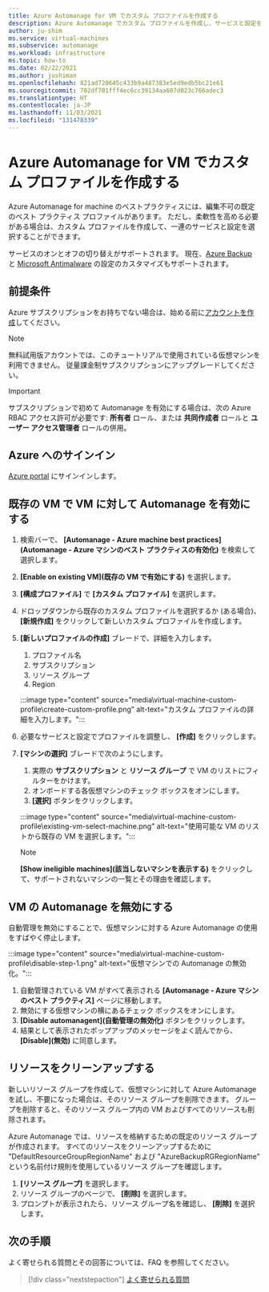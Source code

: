 ```yaml
---
title: Azure Automanage for VM でカスタム プロファイルを作成する
description: Azure Automanage でカスタム プロファイルを作成し、サービスと設定を選択する方法について説明します。
author: ju-shim
ms.service: virtual-machines
ms.subservice: automanage
ms.workload: infrastructure
ms.topic: how-to
ms.date: 02/22/2021
ms.author: jushiman
ms.openlocfilehash: 821ad720645c433b9a487383e5ed9edb5bc21e61
ms.sourcegitcommit: 702df701fff4ec6cc39134aa607d023c766adec3
ms.translationtype: HT
ms.contentlocale: ja-JP
ms.lasthandoff: 11/03/2021
ms.locfileid: "131478339"
---
```

# <a name="create-a-custom-profile-in-azure-automanage-for-vms"></a>Azure Automanage for VM でカスタム プロファイルを作成する

Azure Automanage for machine のベストプラクティスには、編集不可の既定のベスト プラクティス プロファイルがあります。 ただし、柔軟性を高める必要がある場合は、カスタム プロファイルを作成して、一連のサービスと設定を選択することができます。

サービスのオンとオフの切り替えがサポートされます。 現在、[Azure Backup](..\backup\backup-azure-arm-vms-prepare.md#create-a-custom-policy) と [Microsoft Antimalware](../security/fundamentals/antimalware.md#default-and-custom-antimalware-configuration) の設定のカスタマイズもサポートされます。


## <a name="prerequisites"></a>前提条件

Azure サブスクリプションをお持ちでない場合は、始める前に[アカウントを作成](https://azure.microsoft.com/pricing/purchase-options/pay-as-you-go/)してください。

> [!NOTE]
> 無料試用版アカウントでは、このチュートリアルで使用されている仮想マシンを利用できません。 従量課金制サブスクリプションにアップグレードしてください。

> [!IMPORTANT]
> サブスクリプションで初めて Automanage を有効にする場合は、次の Azure RBAC アクセス許可が必要です: **所有者** ロール、または **共同作成者** ロールと **ユーザー アクセス管理者** ロールの併用。


## <a name="sign-in-to-azure"></a>Azure へのサインイン

[Azure portal](https://portal.azure.com/) にサインインします。


## <a name="enable-automanage-for-vms-on-an-existing-vm"></a>既存の VM で VM に対して Automanage を有効にする

1. 検索バーで、 **[Automanage - Azure machine best practices]\(Automanage - Azure マシンのベスト プラクティスの有効化\)** を検索して選択します。

2. **[Enable on existing VM]\(既存の VM で有効にする\)** を選択します。

3. **[構成プロファイル]** で **[カスタム プロファイル]** を選択します。

4. ドロップダウンから既存のカスタム プロファイルを選択するか (ある場合)、 **[新規作成]** をクリックして新しいカスタム プロファイルを作成します。

5. **[新しいプロファイルの作成]** ブレードで、詳細を入力します。
    1. プロファイル名
    1. サブスクリプション
    1. リソース グループ
    1. Region

    :::image type="content" source="media\virtual-machine-custom-profile\create-custom-profile.png" alt-text="カスタム プロファイルの詳細を入力します。":::

6. 必要なサービスと設定でプロファイルを調整し、 **[作成]** をクリックします。

7. **[マシンの選択]** ブレードで次のようにします。
    1. 実際の **サブスクリプション** と **リソース グループ** で VM のリストにフィルターをかけます。
    1. オンボードする各仮想マシンのチェック ボックスをオンにします。
    1. **[選択]** ボタンをクリックします。

    :::image type="content" source="media\virtual-machine-custom-profile\existing-vm-select-machine.png" alt-text="使用可能な VM のリストから既存の VM を選択します。":::

    > [!NOTE]
    > **[Show ineligible machines]\(該当しないマシンを表示する\)** をクリックして、サポートされないマシンの一覧とその理由を確認します。 

## <a name="disable-automanage-for-vms"></a>VM の Automanage を無効にする

自動管理を無効にすることで、仮想マシンに対する Azure Automanage の使用をすばやく停止します。

:::image type="content" source="media\virtual-machine-custom-profile\disable-step-1.png" alt-text="仮想マシンでの Automanage の無効化。":::

1. 自動管理されている VM がすべて表示される **[Automanage - Azure マシンのベスト プラクティス]** ページに移動します。
1. 無効にする仮想マシンの横にあるチェック ボックスをオンにします。
1. **[Disable automanagent]\(自動管理の無効化\)** ボタンをクリックします。
1. 結果として表示されたポップアップのメッセージをよく読んでから、 **[Disable]\(無効\)** に同意します。


## <a name="clean-up-resources"></a>リソースをクリーンアップする

新しいリソース グループを作成して、仮想マシンに対して Azure Automanage を試し、不要になった場合は、そのリソース グループを削除できます。 グループを削除すると、そのリソース グループ内の VM およびすべてのリソースも削除されます。

Azure Automanage では、リソースを格納するための既定のリソース グループが作成されます。 すべてのリソースをクリーンアップするために "DefaultResourceGroupRegionName" および "AzureBackupRGRegionName" という名前付け規則を使用しているリソース グループを確認します。

1. **[リソース グループ]** を選択します。
1. リソース グループのページで、 **[削除]** を選択します。
1. プロンプトが表示されたら、リソース グループ名を確認し、 **[削除]** を選択します。


## <a name="next-steps"></a>次の手順 

よく寄せられる質問とその回答については、FAQ を参照してください。 

> [!div class="nextstepaction"]
> [よく寄せられる質問](faq.yml)